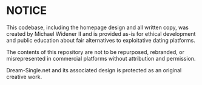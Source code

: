 # NOTICE

This codebase, including the homepage design and all written copy, was created by Michael Widener II and is provided as-is for ethical development and public education about fair alternatives to exploitative dating platforms.

The contents of this repository are not to be repurposed, rebranded, or misrepresented in commercial platforms without attribution and permission.

Dream-Single.net and its associated design is protected as an original creative work.
